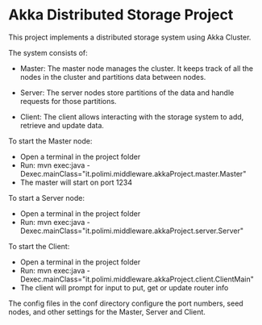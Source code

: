 # Akka Distributed Storage Project

This project implements a distributed storage system using Akka Cluster.

The system consists of:

- Master: The master node manages the cluster. It keeps track of all the nodes in the cluster and partitions data between nodes.

- Server: The server nodes store partitions of the data and handle requests for those partitions.

- Client: The client allows interacting with the storage system to add, retrieve and update data.

To start the Master node:
- Open a terminal in the project folder
- Run: mvn exec:java -Dexec.mainClass="it.polimi.middleware.akkaProject.master.Master"
- The master will start on port 1234

To start a Server node:
- Open a terminal in the project folder
- Run: mvn exec:java -Dexec.mainClass="it.polimi.middleware.akkaProject.server.Server"

To start the Client:
- Open a terminal in the project folder
- Run: mvn exec:java -Dexec.mainClass="it.polimi.middleware.akkaProject.client.ClientMain"
- The client will prompt for input to put, get or update router info

The config files in the conf directory configure the port numbers, seed nodes, and other settings for the Master, Server and Client.
